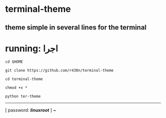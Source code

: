 # terminal-theme
theme simple in several lines for the terminal
----------------
# running: اجرا

`cd $HOME`

`git clone https://github.com/r430n/terminal-theme`

`cd terminal-theme`

`chmod +x *`

`python ter-theme`

-----------------
[ password: ___linuxroot___ ]
***~***



